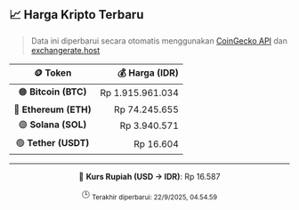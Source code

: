 

<!-- HARGA_KRIPTO -->
## 📈 Harga Kripto Terbaru

> Data ini diperbarui secara otomatis menggunakan [CoinGecko API](https://www.coingecko.com/) dan [exchangerate.host](https://exchangerate.host/)

<div align="center">

| 🪙 Token | 💰 Harga (IDR) |
|:------:|---------------:|
| 🟠 **Bitcoin (BTC)**   | Rp 1.915.961.034 |
| 🔵 **Ethereum (ETH)**  | Rp 74.245.655 |
| 🟣 **Solana (SOL)**    | Rp 3.940.571 |
| 🟢 **Tether (USDT)**   | Rp 16.604 |

---

💱 **Kurs Rupiah (USD → IDR)**: Rp 16.587

🕒 <sub>Terakhir diperbarui: 22/9/2025, 04.54.59</sub>

</div>
<!-- /HARGA_KRIPTO -->